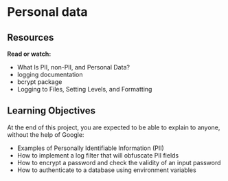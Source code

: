 # Personal data

## Resources
**Read or watch:**

- What Is PII, non-PII, and Personal Data?
- logging documentation
- bcrypt package
- Logging to Files, Setting Levels, and Formatting


## Learning Objectives
At the end of this project, you are expected to be able to explain to anyone, without the help of Google:

- Examples of Personally Identifiable Information (PII)
- How to implement a log filter that will obfuscate PII fields
- How to encrypt a password and check the validity of an input password
- How to authenticate to a database using environment variables
